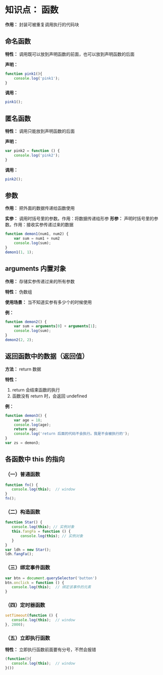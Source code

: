 # 知识点： 函数

**作用：** 封装可被重复调用执行的代码块



## 命名函数

**特性：** 调用既可以放到声明函数的前面，也可以放到声明函数的后面

**声明：**
```js
function pink1(){
    console.log('pink1');
}
```

**调用：**
```js
pink1();
```

## 匿名函数

**特性：** 调用只能放到声明函数的后面

**声明：**
```js
var pink2 = function () {
    console.log('pink2');
}
```

**调用：**
```js
pink2();
```

## 参数

**作用：** 把外面的数据传递给函数使用

**实参：** 调用时括号里的参数。作用：将数据传递给形参
**形参：** 声明时括号里的参数。作用：接收实参传递过来的数据
```js
function demon1(num1, num2) {
    var sum = num1 + num2
    console.log(sum);
}
demon1(1, 1);
```

## arguments 内置对象

**作用：** 存储实参传递过来的所有参数

**特性：** 伪数组

**使用场景：** 当不知道实参有多少个的时候使用

**例：**
```js
function demon2() {
    var sum = arguments[0] + arguments[1];
    console.log(sum);
}
demon2(2, 2);
```

## 返回函数中的数据（返回值）

**方法：** return 数据

**特性：**
1. return 会结束函数的执行
2. 函数没有 return 时，会返回 undefined

**例：**
```js
function demon3() {
    var age = 18;
    console.log(age);
    return age;
    console.log('return 后面的代码不会执行。我是不会被执行的');
}
var zs = demon3;
```

## 各函数中 this 的指向

### （一）普通函数

```js
function fn() {
   console.log(this);  // window
}
fn();
```

### （二）构造函数

```js
function Star() {
   console.log(this); // 实例对象
   this.fangFa = function () {
       console.log(this); // 实例对象
   } 
}
var ldh = new Star();
ldh.fangFa();
```

### （三）绑定事件函数

```js
var btn = document.querySelector('button')
btn.onclick = function () {
   console.log(this);  // 绑定该事件的元素
}
```

### （四）定时器函数

```js
setTimeout(function () {
   console.log(this);  // window
}, 2000);
```

### （五）立即执行函数

**特性：** 立即执行函数前面要有分号，不然会报错

```js
(function(){
   console.log(this);  // window
}())
```